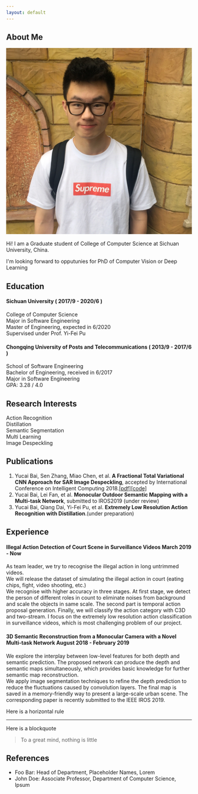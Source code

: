 ```yaml
---
layout: default
---
```


## About Me

<img class="profile-picture" src="portrait.jpg">

Hi! I am a Graduate student of College of Computer Science at Sichuan University, China.

I'm looking forward to opputunies for PhD of Computer Vision or Deep Learning

## Education
#### Sichuan University ( 2017/9 - 2020/6 )
College of  Computer Science  
Major in Software Engineering  
Master of Engineering, expected in 6/2020  
Supervised under Prof. Yi-Fei Pu   

#### Chongqing University of Posts and Telecommunications ( 2013/9 - 2017/6 )
School of Software Engineering  
Bachelor of Engineering, received in 6/2017  
Major in Software Engineering  
GPA: 3.28 / 4.0  

## Research Interests
Action Recognition   
Distillation  
Semantic Segmentation  
Multi Learning  
Image Despeckling  

## Publications

1. Yucai Bai, Sen Zhang, Miao Chen, et al. __A Fractional Total Variational CNN Approach for SAR Image Despeckling__, accepted by International Conference on Intelligent Computing 2018.[\[pdf\]](https://link.springer.com/chapter/10.1007/978-3-319-95957-3_46)[\[code\]](https://github.com/RaymondByc/FID-CNN)
2. Yucai Bai, Lei Fan, et al. __Monocular Outdoor Semantic Mapping with a Multi-task Network__, submitted to IROS2019 (under review)
3. Yucai Bai, Qiang Dai, Yi-Fei Pu, et al. __Extremely Low Resolution Action Recognition with Distillation__.(under preparation)

## Experience

#### Illegal Action Detection of Court Scene in Surveillance Videos  March 2019 - Now
As team leader, we try to recognise the illegal action in long untrimmed videos.  
We will release the dataset of simulating the illegal action in court (eating chips, fight, video shooting, etc.)    
We recognise with higher accuracy in three stages.
 At first stage, we detect the person of different roles in count to eliminate noises from background and scale the objects in same scale. 
 The second part is temporal action proposal generation.
 Finally, we will classify the action category with C3D and two-stream.
I focus on the extremely low resolution action classification in surveillance videos,
which is most challenging problem of our project. 

#### 3D Semantic Reconstruction from a Monocular Camera with a Novel Multi-task Network August 2018 - February 2019
We explore the interplay between low-level features for both depth and semantic prediction.
The proposed network can produce the depth and semantic maps simultaneously, which provides basic knowledge for further semantic map reconstruction.  
We apply image segmentation techniques to refine the depth prediction to reduce the fluctuations caused by convolution layers.
The final map is saved in a memory-friendly way to present a large-scale urban scene.
The corresponding paper is recently submitted to the IEEE IROS 2019. 


Here is a horizontal rule

---

Here is a blockquote

> To a great mind, nothing is little

## References

* Foo Bar: Head of Department, Placeholder Names, Lorem
* John Doe: Associate Professor, Department of Computer Science, Ipsum
